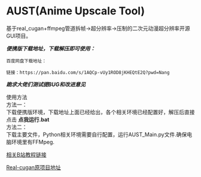 # AUST(Anime Upscale Tool)
基于real_cugan+ffmpeg管道拆帧->超分辨率->压制的二次元动漫超分辨率开源GUI项目。      

***便携版下载地址，下载解压即可使用：***  

```
百度网盘下载地址：

链接：https://pan.baidu.com/s/1AQCp-vUy1ROD8jKHEQtE2Q?pwd=Nang
```


***跪求大佬们测试提BUG和改进意见***

使用方法  
方法一：  
下载便携版环境，下载地址上面已经给出，各个相关环境已经配置好，解压后直接点击 **点我运行.bat**   
方法二：  
下载主要文件，Python相关环境需要自行配置，运行AUST_Main.py文件.确保电脑环境里有FFMpeg.    

[相关B站教程链接](https://www.bilibili.com/read/cv18481177  )

[Real-cugan原项目地址](https://github.com/bilibili/ailab/tree/main/Real-CUGAN)
